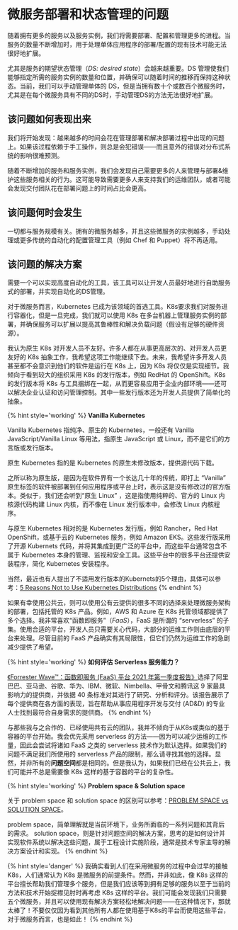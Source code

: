 # 微服务部署和状态管理的问题
随着拥有更多的服务以及服务实例，我们将需要部署、配置和管理更多的进程。当服务的数量不断增加时，用于处理单体应用程序的部署/配置的现有技术可能无法很好地扩展。

尤其是服务的期望状态管理（*DS: desired state*）会越来越重要。DS 管理使我们能够指定所需的服务实例的数量和位置，并确保可以随着时间的推移而保持这种状态。当前，我们可以手动管理单体的 DS，但是当拥有数十个或数百个微服务时，尤其是在每个微服务具有不同的DS时，手动管理DS的方法无法很好地扩展。

## 该问题如何表现出来
我们将开始发现：越来越多的时间会花在管理部署和解决部署过程中出现的问题上。如果该过程依赖于手工操作，则总是会犯错误——而且意外的错误对分布式系统的影响很难预测。

随着不断增加的服务和服务实例，我们会发现自己需要更多的人来管理与部署&维护这些服务相关的行为。这可能导致需要更多人来支持我们的运维团队，或者可能会发现交付团队花在部署问题上的时间占比会更高。

## 该问题何时会发生
一切都与服务规模有关。拥有的微服务越多，并且这些微服务的实例越多，手动处理或更多传统的自动化的配置管理工具（例如 Chef 和 Puppet）将不再适用。

## 该问题的解决方案
需要一个可以实现高度自动化的工具，该工具可以让开发人员最好地进行自助服务式的部署，并实现自动化的DS管理。

对于微服务而言，Kubernetes 已成为该领域的首选工具。K8s要求我们对服务进行容器化，但是一旦完成，我们就可以使用 K8s 在多台机器上管理服务实例的部署，并确保服务可以扩展以提高其鲁棒性和解决负载问题（假设有足够的硬件资源）。

我认为原生 K8s 对开发人员不友好。许多人都在从事更高层次的、对开发人员更友好的 K8s 抽象工作，我希望这项工作能继续下去。未来，我希望许多开发人员甚至都不会意识到他们的软件是运行在 K8s 上，因为 K8s 将仅仅是实现细节。我倾向于看到较大的组织采用 K8s 的发行版本，例如 RedHat 的 OpenShift。K8s 的发行版本将 K8s 与工具捆绑在一起，从而更容易应用于企业内部环境——还可以解决企业认证和访问管理控制。其中一些发行版本还为开发人员提供了简单化的抽象。

{% hint style='working' %}
**Vanilla Kubernetes**

Vanilla Kubernetes 指纯净、原生的 Kubernetes，一般还有 Vanilla JavaScript/Vanilla Linux 等用法，指原生 JavaScript 或 Linux，而不是它们的方言版或发行版本。

原生 Kubernetes 指的是 Kubernetes 的原生未修改版本，提供源代码下载。

之所以称为原生版，是因为在软件界有一个长达几十年的传统，即打上 “Vanilla” 原生标签的软件被部署到任何应用程序或平台上时，表示这是没有修改过的官方版本。类似于，我们还会听到“原生 Linux” ，这是指使用纯粹的、官方的 Linux 内核源代码构建 Linux 内核，而不像在 Linux 发行版本中，会修改 Linux 内核程序。

与原生 Kubernetes 相对的是 Kubernetes 发行版，例如 Rancher，Red Hat OpenShift，或基于云的 Kubernetes 服务，例如 Amazon EKS。这些发行版采用了开源 Kubernets 代码，并将其集成到更广泛的平台中，而这些平台通常包含不属于 Kubernetes 本身的管理、监视和安全工具。这些平台中的很多平台还提供安装程序，简化 Kubernetes 安装程序。

当然，最近也有人提出了不适用发行版本的Kubernets的5个理由，具体可以参考：[5 Reasons Not to Use Kubernetes Distributions](https://www.itprotoday.com/devops/5-reasons-not-use-kubernetes-distributions)
{% endhint %}

如果有幸使用公共云，则可以使用公有云提供的很多不同的选择来处理微服务架构的部署，包括托管的 K8s 产品。例如，AWS 和 Azure 在 K8s 托管领域都提供了多个选择。我非常喜欢“函数即服务”（*FaaS*），FaaS 是所谓的 “serverless” 的子集。使用合适的平台，开发人员只需要关心代码，大部分的运维工作则由底层的平台来处理。尽管目前的 FaaS 产品确实有其局限性，但它们仍然为运维工作的急剧减少提供了希望。

{% hint style='working' %}
**如何评估 Serverless 服务能力？**

[《Forrester Wave™：函数即服务 (FaaS) 平台 2021 年第一季度报告》](https://reprints2.forrester.com/#/assets/2/1948/RES161673/report)选择了阿里巴巴、亚马逊、谷歌、华为、IBM、微软、Nimbella、甲骨文和腾讯这 9 家最具影响力的提供商，并依据 40 条标准对其进行了研究、分析和评分。该报告展示了每个提供商在各方面的表现，旨在帮助从事应用程序开发与交付 (AD&D) 的专业人士找到最符合自身需求的提供商。
{% endhint %}

与那些我与之合作的、已经使用共有云的团队，我并不倾向于从K8s或类似的基于容器的平台开始。我会优先采用 serverless 的方法——因为可以减少运维的工作量，因此会尝试将诸如 FaaS 之类的 serverless 技术作为默认选择。如果我们的问题不满足我们所使用的 serverless 产品的限制，那么请寻找其他的选择。显然，并非所有的**问题空间**都是相同的。但是我认为，如果我们已经在公共云上，我们可能并不总是需要像 K8s 这样的基于容器的平台的复杂性。

<span id='problemspacesolutionspace'></span>
{% hint style='working' %}
**Problem space & Solution space**

关于 problem space 和 solution space 的区别可以参考：[PROBLEM SPACE vs SOLUTION SPACE](https://medium.com/@nikhilgupta08/problem-space-vs-solution-space-f970d4ace5c)。

problem space，简单理解就是当前环境下，业务所面临的一系列问题和其背后的需求。
solution space，则是针对问题空间的解决方案，思考的是如何设计并实现软件系统以解决这些问题，属于工程设计实施阶段，通常是技术专家主导的解决方案设计和实现。
{% endhint %}

{% hint style='danger' %}
我确实看到人们在采用微服务的过程中会过早的接触K8s，人们通常认为 K8s 是微服务的前提条件。然而，并非如此，像 K8s 这样的平台擅长帮助我们管理多个服务，但是我们应该等到拥有足够的服务以至于当前的方法和技术开始捉襟见肘时再考虑 K8s 这样的平台。我们可能会发现我们只需要五个微服务，并且可以使用现有解决方案轻松地解决问题——在这种情况下，那就太棒了！不要仅仅因为看到其他所有人都在使用基于K8s的平台而使用这些平台，对于微服务而言，也是如此！
{% endhint %}